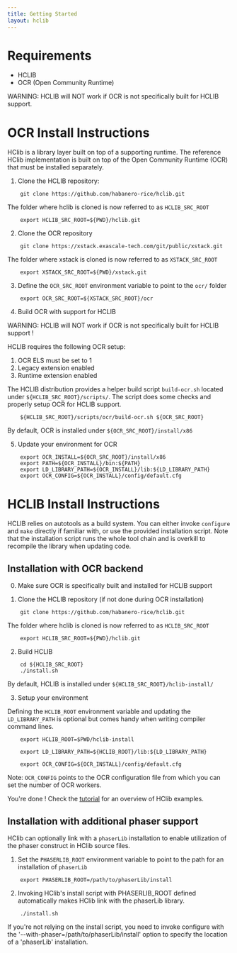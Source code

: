 ```yaml
---
title: Getting Started
layout: hclib
---
```


# Requirements

* HCLIB
* OCR (Open Community Runtime)

WARNING: HCLIB will NOT work if OCR is not specifically built for HCLIB support.

# OCR Install Instructions

HClib is a library layer built on top of a supporting runtime. 
The reference HClib implementation is built on top of the 
Open Community Runtime (OCR) that must be installed separately.

1) Clone the HCLIB repository:

```
    git clone https://github.com/habanero-rice/hclib.git
```

The folder where hclib is cloned is now referred to as `HCLIB_SRC_ROOT`

```
    export HCLIB_SRC_ROOT=${PWD}/hclib.git
```

2) Clone the OCR repository

```
    git clone https://xstack.exascale-tech.com/git/public/xstack.git
```

The folder where xstack is cloned is now referred to as `XSTACK_SRC_ROOT`

```
    export XSTACK_SRC_ROOT=${PWD}/xstack.git
```

3) Define the `OCR_SRC_ROOT` environment variable to point to the `ocr/` folder

```
    export OCR_SRC_ROOT=${XSTACK_SRC_ROOT}/ocr
```

4) Build OCR with support for HCLIB

WARNING: HCLIB will NOT work if OCR is not specifically built for HCLIB support !

HCLIB requires the following OCR setup:
1. OCR ELS must be set to 1
2. Legacy extension enabled
3. Runtime extension enabled

The HCLIB distribution provides a helper build script `build-ocr.sh`
located under `${HCLIB_SRC_ROOT}/scripts/`. The script does some checks 
and properly setup OCR for HCLIB support.

```
    ${HCLIB_SRC_ROOT}/scripts/ocr/build-ocr.sh ${OCR_SRC_ROOT}
```

By default, OCR is installed under `${OCR_SRC_ROOT}/install/x86`

5) Update your environment for OCR

```
    export OCR_INSTALL=${OCR_SRC_ROOT}/install/x86
    export PATH=${OCR_INSTALL}/bin:${PATH}
    export LD_LIBRARY_PATH=${OCR_INSTALL}/lib:${LD_LIBRARY_PATH}
    export OCR_CONFIG=${OCR_INSTALL}/config/default.cfg
```

# HCLIB Install Instructions

HCLIB relies on autotools as a build system. You can either invoke `configure` 
and `make` directly if familiar with, or use the provided installation script. 
Note that the installation script runs the whole tool chain and is overkill 
to recompile the library when updating code.


## Installation with OCR backend

0) Make sure OCR is specifically built and installed for HCLIB support

1) Clone the HCLIB repository (if not done during OCR installation)

```
    git clone https://github.com/habanero-rice/hclib.git
```

The folder where hclib is cloned is now referred to as `HCLIB_SRC_ROOT`

```
    export HCLIB_SRC_ROOT=${PWD}/hclib.git
```

2) Build HCLIB

```    
    cd ${HCLIB_SRC_ROOT}
    ./install.sh
```

By default, HCLIB is installed under `${HCLIB_SRC_ROOT}/hclib-install/`

3) Setup your environment

Defining the `HCLIB_ROOT` environment variable and updating the `LD_LIBRARY_PATH`
is optional but comes handy when writing compiler command lines.

```
    export HCLIB_ROOT=$PWD/hclib-install

    export LD_LIBRARY_PATH=${HCLIB_ROOT}/lib:${LD_LIBRARY_PATH}

    export OCR_CONFIG=${OCR_INSTALL}/config/default.cfg
```

Note: `OCR_CONFIG` points to the OCR configuration file from which you can set the number of OCR workers.

You're done ! Check the [tutorial](tutorial.html) for an overview of HClib examples.

## Installation with additional phaser support

HClib can optionally link with a `phaserLib` installation to enable utilization
of the phaser construct in HClib source files.

1) Set the `PHASERLIB_ROOT` environment variable to point to the path for an installation  of `phaserLib`

```    
    export PHASERLIB_ROOT=/path/to/phaserLib/install
```

2) Invoking HClib's install script with PHASERLIB_ROOT defined automatically makes 
HClib link with the phaserLib library.

```
    ./install.sh
```

If you're not relying on the install script, you need to invoke configure with 
the '--with-phaser=/path/to/phaserLib/install' option to specify the location of
a 'phaserLib' installation.
